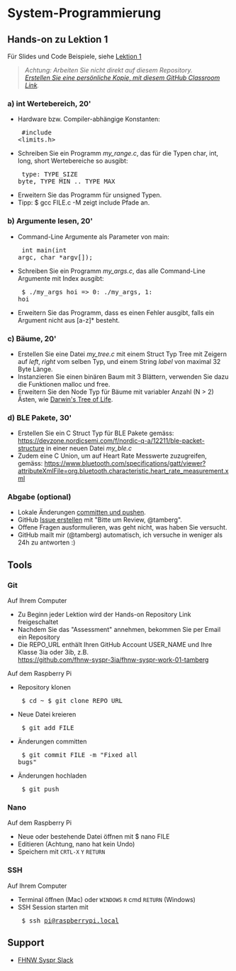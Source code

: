 # System-Programmierung
## Hands-on zu Lektion 1
Für Slides und Code Beispiele, siehe [Lektion 1](../../../fhnw-syspr/blob/master/01/README.md)

> *Achtung: Arbeiten Sie nicht direkt auf diesem Repository.*<br/>
> *[Erstellen Sie eine persönliche Kopie, mit diesem GitHub Classroom Link](https://classroom.github.com/a/P8iVgNCL).*

### a) int Wertebereich, 20'
* Hardware bzw. Compiler-abhängige Konstanten:<pre>
    #include <limits.h></pre>
* Schreiben Sie ein Programm *my_range.c*, das für die Typen char, int, long, short Wertebereiche so ausgibt:<pre>
    type: TYPE_SIZE byte, TYPE_MIN .. TYPE_MAX</pre>
* Erweitern Sie das Programm für unsigned Typen.
* Tipp: $ gcc FILE.c -M zeigt include Pfade an.

### b) Argumente lesen, 20'
* Command-Line Argumente als Parameter von main:<pre>
    int main(int argc, char *argv[]);</pre>
* Schreiben Sie ein Programm *my_args.c*, das alle Command-Line Argumente mit Index ausgibt:<pre>
    $ ./my_args hoi => 0: ./my_args, 1: hoi</pre>
* Erweitern Sie das Programm, dass es einen Fehler ausgibt, falls ein Argument nicht aus [a-z]* besteht.

### c) Bäume, 20'
* Erstellen Sie eine Datei *my_tree.c* mit einem Struct Typ Tree mit Zeigern auf *left*, *right* vom selben Typ, und einem String *label* von maximal 32 Byte Länge.
* Instanzieren Sie einen binären Baum mit 3 Blättern, verwenden Sie dazu die Funktionen malloc und free.
* Erweitern Sie den Node Typ für Bäume mit variabler Anzahl (N > 2) Ästen, wie [Darwin's Tree of Life](https://en.wikipedia.org/wiki/%20Tree_of_life_(biology)#/media/File:On_the_Origin_of_Species_diagram.PNG).

### d) BLE Pakete, 30'
* Erstellen Sie ein C Struct Typ für BLE Pakete gemäss: https://devzone.nordicsemi.com/f/nordic-q-a/12211/ble-packet-structure in einer neuen Datei *my_ble.c*
* Zudem eine C Union, um auf Heart Rate Messwerte zuzugreifen, gemäss: https://www.bluetooth.com/specifications/gatt/viewer?attributeXmlFile=org.bluetooth.characteristic.heart_rate_measurement.xml

### Abgabe (optional)
* Lokale Änderungen [committen und pushen](#git).
* GitHub [Issue erstellen](../../issues/new) mit "Bitte um Review, @tamberg".
* Offene Fragen ausformulieren, was geht nicht, was haben Sie versucht.
* GitHub mailt mir (@tamberg) automatisch, ich versuche in weniger als 24h zu antworten :)

## Tools
### Git
Auf Ihrem Computer
* Zu Beginn jeder Lektion wird der Hands-on Repository Link freigeschaltet
* Nachdem Sie das "Assessment" annehmen, bekommen Sie per Email ein Repository
* Die REPO_URL enthält Ihren GitHub Account USER_NAME und Ihre Klasse 3ia oder 3ib, z.B.<br/>
            https://github.com/fhnw-syspr-3ia/fhnw-syspr-work-01-tamberg

Auf dem Raspberry Pi
* Repository klonen<pre>
    $ cd ~
    $ git clone REPO_URL</pre>
* Neue Datei kreieren<pre>
    $ git add FILE</pre>
* Änderungen committen<pre>
    $ git commit FILE -m "Fixed all bugs"</pre>
* Änderungen hochladen<pre>
    $ git push</pre>

### Nano
Auf dem Raspberry Pi
* Neue oder bestehende Datei öffnen mit $ nano FILE
* Editieren (Achtung, nano hat kein Undo)
* Speichern mit `CRTL-X` `Y` `RETURN`

### SSH
Auf Ihrem Computer
* Terminal öffnen (Mac) oder `WINDOWS` `R` cmd `RETURN` (Windows)
* SSH Session starten mit<pre>
    $ ssh pi@raspberrypi.local</pre>

## Support
- [FHNW Syspr Slack](https://fhnw-syspr.slack.com/)
